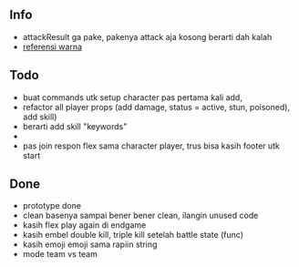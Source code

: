 ## Info
- attackResult ga pake, pakenya attack aja kosong berarti dah kalah
- [referensi warna](https://logobly.com/blog/color-combinations/)

## Todo
- buat commands utk setup character pas pertama kali add,
- refactor all player props (add damage, status = active, stun, poisoned), add skill)
- berarti add skill "keywords"
- 
- pas join respon flex sama character player, trus bisa kasih footer utk start

## Done
- prototype done
- clean basenya sampai bener bener clean, ilangin unused code
- kasih flex play again di endgame
- kasih embel double kill, triple kill setelah battle state (func)
- kasih emoji emoji sama rapiin string
- mode team vs team
